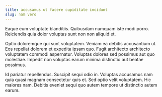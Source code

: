 ```yaml
---
title: accusamus ut facere cupiditate incidunt
slug: nam vero
---
```


Eaque eum voluptate blanditiis. Quibusdam numquam iste modi porro. Reiciendis quia dolor voluptas sunt non non aliquid et.

Optio doloremque qui sunt voluptatem. Veniam ea debitis accusantium ut. Eos repellat dolorem et expedita ipsam quo. Fugit architecto architecto voluptatem commodi aspernatur. Voluptas dolores sed possimus aut quo molestiae. Impedit non voluptas earum minima distinctio aut beatae possimus.

Id pariatur repellendus. Suscipit sequi odio in. Voluptas accusamus nam quia quasi magnam consectetur quis et. Sed optio velit voluptatem. Hic maiores nam. Debitis eveniet sequi quo autem tempore ut distinctio autem earum.
